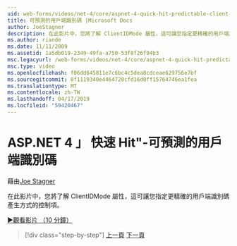 ```yaml
---
uid: web-forms/videos/net-4/core/aspnet-4-quick-hit-predictable-client-ids
title: 可預測的用戶端識別碼 |Microsoft Docs
author: JoeStagner
description: 在此影片中，您將了解 ClientIDMode 屬性，這可讓您指定更精確的用戶端識別碼產生方式的控制項。
ms.author: riande
ms.date: 11/11/2009
ms.assetid: 1a5db019-2349-49fa-a750-53f8f26f94b3
msc.legacyurl: /web-forms/videos/net-4/core/aspnet-4-quick-hit-predictable-client-ids
msc.type: video
ms.openlocfilehash: f06dd645811e7c6bc4c5dea8cdceae629756e7bf
ms.sourcegitcommit: 0f1119340e4464720cfd16d0ff15764746ea1fea
ms.translationtype: MT
ms.contentlocale: zh-TW
ms.lasthandoff: 04/17/2019
ms.locfileid: "59420467"
---
```

# <a name="aspnet-4-quick-hit---predictable-client-ids"></a>ASP.NET 4 」 快速 Hit"-可預測的用戶端識別碼

藉由[Joe Stagner](https://github.com/JoeStagner)

在此影片中，您將了解 ClientIDMode 屬性，這可讓您指定更精確的用戶端識別碼產生方式的控制項。 

[&#9654;觀看影片 （10 分鐘）](https://channel9.msdn.com/Blogs/ASP-NET-Site-Videos/aspnet-4-quick-hit-predictable-client-ids)

> [!div class="step-by-step"]
> [上一頁](aspnet-4-quick-hit-clean-webconfig-files.md)
> [下一頁](aspnet-4-quick-hit-the-htmlencoder-utility-method.md)
